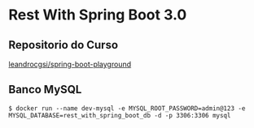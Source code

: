 # Rest With Spring Boot 3.0


## Repositorio do Curso

[leandrocgsi/spring-boot-playground](https://github.com/leandrocgsi/spring-boot-playground)

## Banco MySQL

```shell
$ docker run --name dev-mysql -e MYSQL_ROOT_PASSWORD=admin@123 -e MYSQL_DATABASE=rest_with_spring_boot_db -d -p 3306:3306 mysql
```